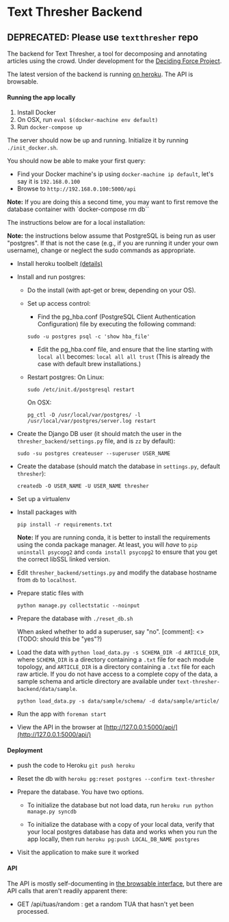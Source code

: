 Text Thresher Backend
=====================

## DEPRECATED: Please use `textthresher` repo

The backend for Text Thresher, a tool for decomposing and annotating articles
using the crowd. Under development for the
[Deciding Force Project](http://www.decidingforce.org/).

The latest version of the backend is running
[on heroku](http://text-thresher.herokuapp.com/api). The API is browsable.

#### Running the app locally

1. Install Docker
2. On OSX, run `eval $(docker-machine env default)`
3. Run `docker-compose up`

The server should now be up and running.  Initialize it by running
`./init_docker.sh`.

You should now be able to make your first query:

- Find your Docker machine's ip using `docker-machine ip default`, let's say
  it is `192.168.0.100`
- Browse to `http://192.168.0.100:5000/api`


**Note:** If you are doing this a second time, you may want to first remove
the database container with `docker-compose rm db``


The instructions below are for a local installation:

**Note:** the instructions below assume that PostgreSQL is being run as user
"postgres".  If that is not the case (e.g., if you are running it under your
own username), change or neglect the sudo commands as appropriate.

* Install heroku toolbelt
  [(details)](https://devcenter.heroku.com/articles/getting-started-with-python#set-up)

* Install and run postgres:
    * Do the install (with apt-get or brew, depending on your OS). 
    * Set up access control:
        * Find the pg_hba.conf (PostgreSQL Client Authentication Configuration) file by executing the following command:
        ```shell
        sudo -u postgres psql -c 'show hba_file'
        ```
        * Edit the pg_hba.conf file, and ensure that the line starting with `local all` becomes:
        `local all all trust`
        (This is already the case with default brew installations.)

    * Restart postgres:
      On Linux:
      ```shell
      sudo /etc/init.d/postgresql restart
      ```
      On OSX:
      ```shell
      pg_ctl -D /usr/local/var/postgres/ -l /usr/local/var/postgres/server.log restart
      ```
* Create the Django DB user (it should match the user in the `thresher_backend/settings.py` file, and is `zz` by default):
  ```shell
  sudo -su postgres createuser --superuser USER_NAME
  ```

* Create the database (should match the database in `settings.py`, default `thresher`):
  ```shell
  createdb -O USER_NAME -U USER_NAME thresher
  ```

* Set up a virtualenv

* Install packages with 
  ```shell
  pip install -r requirements.txt
  ```
  **Note:** If you are running conda, it is better to install the requirements
  using the conda package manager.  At least, you will *have* to `pip
  uninstall psycopg2` and `conda install psycopg2` to ensure that you
  get the correct libSSL linked version.

* Edit ``thresher_backend/settings.py`` and modify the database hostname from
  ``db`` to ``localhost``.

* Prepare static files with 
  ```shell
  python manage.py collectstatic --noinput
  ```

* Prepare the database with `./reset_db.sh`
  
  When asked whether to add a superuser, say "no".
  [comment]: <> (TODO: should this be "yes"?)

* Load the data with `python load_data.py -s SCHEMA_DIR -d ARTICLE_DIR`, where `SCHEMA_DIR` is a directory containing a `.txt` file for each module topology, and `ARTICLE_DIR` is a directory containing a `.txt` file for each raw article.
If you do not have access to a complete copy of the data, a sample schema and article directory are available under `text-thresher-backend/data/sample`.
  ```
  python load_data.py -s data/sample/schema/ -d data/sample/article/
  ```

- Run the app with `foreman start`

- View the API in the browser at [http://127.0.0.1:5000/api/](http://127.0.0.1:5000/api/)

#### Deployment

- push the code to Heroku `git push heroku`

- Reset the db with `heroku pg:reset postgres --confirm text-thresher`

- Prepare the database. You have two options.

  - To initialize the database but not load data, run
    `heroku run python manage.py syncdb`

  - To initialize the database with a copy of your local data, verify that your
    local postgres database has data and works when you run the app locally,
    then run `heroku pg:push LOCAL_DB_NAME postgres`

- Visit the application to make sure it worked

#### API

The API is mostly self-documenting in
[the browsable interface](http://text-thresher.herokuapp.com/api), but there are
API calls that aren't readily apparent there:

- GET /api/tuas/random : get a random TUA that hasn't yet been processed.
